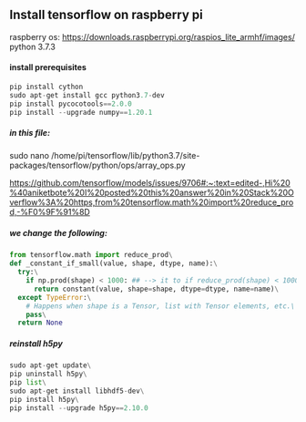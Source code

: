 ## Install tensorflow on raspberry pi

raspberry os: https://downloads.raspberrypi.org/raspios_lite_armhf/images/ \
python 3.7.3

#### install prerequisites
```python
pip install cython
sudo apt-get install gcc python3.7-dev
pip install pycocotools==2.0.0
pip install --upgrade numpy==1.20.1
```
##### in this file:
sudo nano /home/pi/tensorflow/lib/python3.7/site-packages/tensorflow/python/ops/array_ops.py

https://github.com/tensorflow/models/issues/9706#:~:text=edited-,Hi%20%40aniketbote%20I%20posted%20this%20answer%20in%20Stack%20Overflow%3A%20https,from%20tensorflow.math%20import%20reduce_prod,-%F0%9F%91%8D

##### we change the following:
```python
from tensorflow.math import reduce_prod\
def _constant_if_small(value, shape, dtype, name):\
  try:\
    if np.prod(shape) < 1000: ## --> it to if reduce_prod(shape) < 1000:\
      return constant(value, shape=shape, dtype=dtype, name=name)\
  except TypeError:\
    # Happens when shape is a Tensor, list with Tensor elements, etc.\
    pass\
  return None
```

##### reinstall h5py
```python
sudo apt-get update\
pip uninstall h5py\
pip list\
sudo apt-get install libhdf5-dev\
pip install h5py\
pip install --upgrade h5py==2.10.0
```

